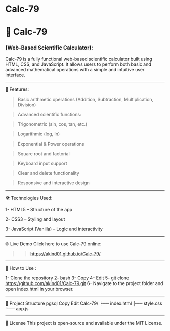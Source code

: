 # Calc-79

<h1>🔢 Calc-79</h1><h3> (Web-Based Scientific Calculator):</h3>

Calc-79 is a fully functional web-based scientific calculator built using HTML, CSS, and JavaScript.
It allows users to perform both basic and advanced mathematical operations with a simple and intuitive user interface.

------------------------------------------------------------------------------------------------------------------------------------------------------------------------

🚀 Features:

> Basic arithmetic operations (Addition, Subtraction, Multiplication, Division)

> Advanced scientific functions:

> Trigonometric (sin, cos, tan, etc.)

> Logarithmic (log, ln)

> Exponential & Power operations

> Square root and factorial

> Keyboard input support

> Clear and delete functionality

> Responsive and interactive design

------------------------------------------------------------------------------------------------------------------------------------------------------------------------

🛠️ Technologies Used:

1- HTML5 – Structure of the app

2- CSS3 – Styling and layout

3- JavaScript (Vanilla) – Logic and interactivity

------------------------------------------------------------------------------------------------------------------------------------------------------------------------

🌐 Live Demo
Click here to use Calc-79 online:
>> https://akind01.github.io/Calc-79/

------------------------------------------------------------------------------------------------------------------------------------------------------------------------

🧩 How to Use :

1- Clone the repository
2- bash
3- Copy
4- Edit
5- git clone https://github.com/akind01/Calc-79.git
6- Navigate to the project folder and open index.html in your browser.

------------------------------------------------------------------------------------------------------------------------------------------------------------------------

📁 Project Structure
pgsql
Copy
Edit
Calc-79/
├── index.html
├── style.css
└── app.js


------------------------------------------------------------------------------------------------------------------------------------------------------------------------

📄 License
This project is open-source and available under the MIT License.

